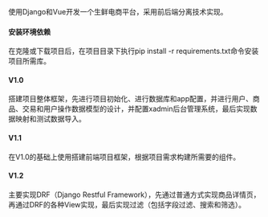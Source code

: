 使用Django和Vue开发一个生鲜电商平台，采用前后端分离技术实现。

#### 安装环境依赖
在克隆或下载项目后，在项目目录下执行pip install -r requirements.txt命令安装项目所需库。

#### V1.0
搭建项目整体框架，先进行项目初始化、进行数据库和app配置，并进行用户、商品、交易和用户操作数据模型的设计，并配置xadmin后台管理系统，最后实现数据映射和测试数据导入。

#### V1.1
在V1.0的基础上使用搭建前端项目框架，根据项目需求构建所需要的组件。

#### V1.2
主要实现DRF（Django Restful Framework），先通过普通方式实现商品详情页，再通过DRF的各种View实现，最后实现过滤（包括字段过滤、搜索和筛选）。